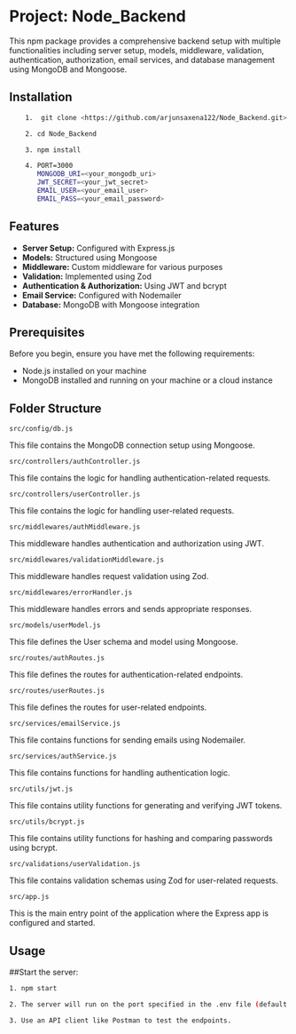# Project: Node_Backend

This npm package provides a comprehensive backend setup with multiple functionalities including server setup, models, middleware, validation, authentication, authorization, email services, and database management using MongoDB and Mongoose.

## Installation

```bash
    1.  git clone <https://github.com/arjunsaxena122/Node_Backend.git>
```
```bash
    2. cd Node_Backend
```
```bash
    3. npm install 
```
```bash
    4. PORT=3000
       MONGODB_URI=<your_mongodb_uri>
       JWT_SECRET=<your_jwt_secret>
       EMAIL_USER=<your_email_user>
       EMAIL_PASS=<your_email_password>
```


## Features

- **Server Setup:** Configured with Express.js
- **Models:** Structured using Mongoose
- **Middleware:** Custom middleware for various purposes
- **Validation:** Implemented using Zod
- **Authentication & Authorization:** Using JWT and bcrypt
- **Email Service:** Configured with Nodemailer
- **Database:** MongoDB with Mongoose integration

## Prerequisites

Before you begin, ensure you have met the following requirements:

- Node.js installed on your machine
- MongoDB installed and running on your machine or a cloud instance

## Folder Structure

`src/config/db.js`

This file contains the MongoDB connection setup using Mongoose.

`src/controllers/authController.js`

This file contains the logic for handling authentication-related requests.

`src/controllers/userController.js`

This file contains the logic for handling user-related requests.

`src/middlewares/authMiddleware.js`

This middleware handles authentication and authorization using JWT.

`src/middlewares/validationMiddleware.js`

This middleware handles request validation using Zod.

`src/middlewares/errorHandler.js`

This middleware handles errors and sends appropriate responses.

`src/models/userModel.js`

This file defines the User schema and model using Mongoose.

`src/routes/authRoutes.js`

This file defines the routes for authentication-related endpoints.

`src/routes/userRoutes.js`

This file defines the routes for user-related endpoints.

`src/services/emailService.js`

This file contains functions for sending emails using Nodemailer.

`src/services/authService.js`

This file contains functions for handling authentication logic.

`src/utils/jwt.js`

This file contains utility functions for generating and verifying JWT tokens.

`src/utils/bcrypt.js`

This file contains utility functions for hashing and comparing passwords using bcrypt.

`src/validations/userValidation.js`

This file contains validation schemas using Zod for user-related requests.

`src/app.js`

This is the main entry point of the application where the Express app is configured and started.


## Usage

##Start the server:

```bash
1. npm start
```
```bash
2. The server will run on the port specified in the .env file (default is 3000).
```
```bash
3. Use an API client like Postman to test the endpoints.
```
